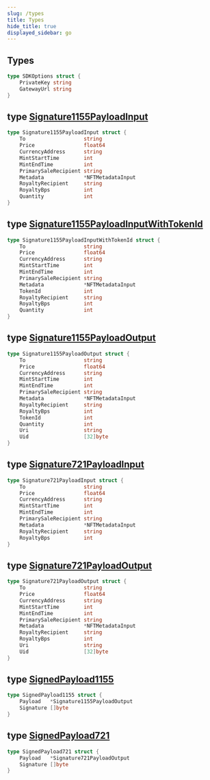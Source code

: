 ```yaml
---
slug: /types
title: Types
hide_title: true
displayed_sidebar: go
---
```


## Types

```go
type SDKOptions struct {
    PrivateKey string
    GatewayUrl string
}
```

## type [Signature1155PayloadInput](https://github.com/thirdweb-dev/go-sdk/blob/main/thirdweb/types.go#L151-L162)

```go
type Signature1155PayloadInput struct {
    To                   string
    Price                float64
    CurrencyAddress      string
    MintStartTime        int
    MintEndTime          int
    PrimarySaleRecipient string
    Metadata             *NFTMetadataInput
    RoyaltyRecipient     string
    RoyaltyBps           int
    Quantity             int
}
```

## type [Signature1155PayloadInputWithTokenId](https://github.com/thirdweb-dev/go-sdk/blob/main/thirdweb/types.go#L164-L176)

```go
type Signature1155PayloadInputWithTokenId struct {
    To                   string
    Price                float64
    CurrencyAddress      string
    MintStartTime        int
    MintEndTime          int
    PrimarySaleRecipient string
    Metadata             *NFTMetadataInput
    TokenId              int
    RoyaltyRecipient     string
    RoyaltyBps           int
    Quantity             int
}
```

## type [Signature1155PayloadOutput](https://github.com/thirdweb-dev/go-sdk/blob/main/thirdweb/types.go#L178-L192)

```go
type Signature1155PayloadOutput struct {
    To                   string
    Price                float64
    CurrencyAddress      string
    MintStartTime        int
    MintEndTime          int
    PrimarySaleRecipient string
    Metadata             *NFTMetadataInput
    RoyaltyRecipient     string
    RoyaltyBps           int
    TokenId              int
    Quantity             int
    Uri                  string
    Uid                  [32]byte
}
```

## type [Signature721PayloadInput](https://github.com/thirdweb-dev/go-sdk/blob/main/thirdweb/types.go#L120-L130)

```go
type Signature721PayloadInput struct {
    To                   string
    Price                float64
    CurrencyAddress      string
    MintStartTime        int
    MintEndTime          int
    PrimarySaleRecipient string
    Metadata             *NFTMetadataInput
    RoyaltyRecipient     string
    RoyaltyBps           int
}
```

## type [Signature721PayloadOutput](https://github.com/thirdweb-dev/go-sdk/blob/main/thirdweb/types.go#L132-L144)

```go
type Signature721PayloadOutput struct {
    To                   string
    Price                float64
    CurrencyAddress      string
    MintStartTime        int
    MintEndTime          int
    PrimarySaleRecipient string
    Metadata             *NFTMetadataInput
    RoyaltyRecipient     string
    RoyaltyBps           int
    Uri                  string
    Uid                  [32]byte
}
```

## type [SignedPayload1155](https://github.com/thirdweb-dev/go-sdk/blob/main/thirdweb/types.go#L194-L197)

```go
type SignedPayload1155 struct {
    Payload   *Signature1155PayloadOutput
    Signature []byte
}
```

## type [SignedPayload721](https://github.com/thirdweb-dev/go-sdk/blob/main/thirdweb/types.go#L146-L149)

```go
type SignedPayload721 struct {
    Payload   *Signature721PayloadOutput
    Signature []byte
}
```
